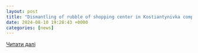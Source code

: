 ```yaml
---
layout: post
title: "Dismantling of rubble of shopping center in Kostiantynivka completed: 14 people die – Klymenko"
date: 2024-08-10 19:28:43 +0000
categories: [news]
---
```


[Читати далі](https://en.interfax.com.ua/news/general/1006187.html)
